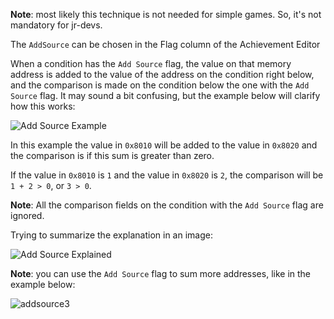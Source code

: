 **Note**: most likely this technique is not needed for simple games. So, it's not mandatory for jr-devs.

The `AddSource` can be chosen in the Flag column of the Achievement Editor

When a condition has the `Add Source` flag, the value on that memory address is added to the value of the address on the condition right below, and the comparison is made on the condition below the one with the `Add Source` flag. It may sound a bit confusing, but the example below will clarify how this works:

![Add Source Example](/developers/features/images-features/addsource1.png)

In this example the value in `0x8010` will be added to the value in `0x8020` and the comparison is if this sum is greater than zero.

If the value in `0x8010` is `1` and the value in `0x8020` is `2`, the comparison will be `1 + 2 > 0`, or `3 > 0`.

**Note**:  All the comparison fields on the condition with the `Add Source` flag are ignored.

Trying to summarize the explanation in an image:

![Add Source Explained](/developers/features/images-features/addsource2.png)

**Note**: you can use the `Add Source` flag to sum more addresses, like in the example below:

![addsource3](/developers/features/images-features/addsource3.png)
